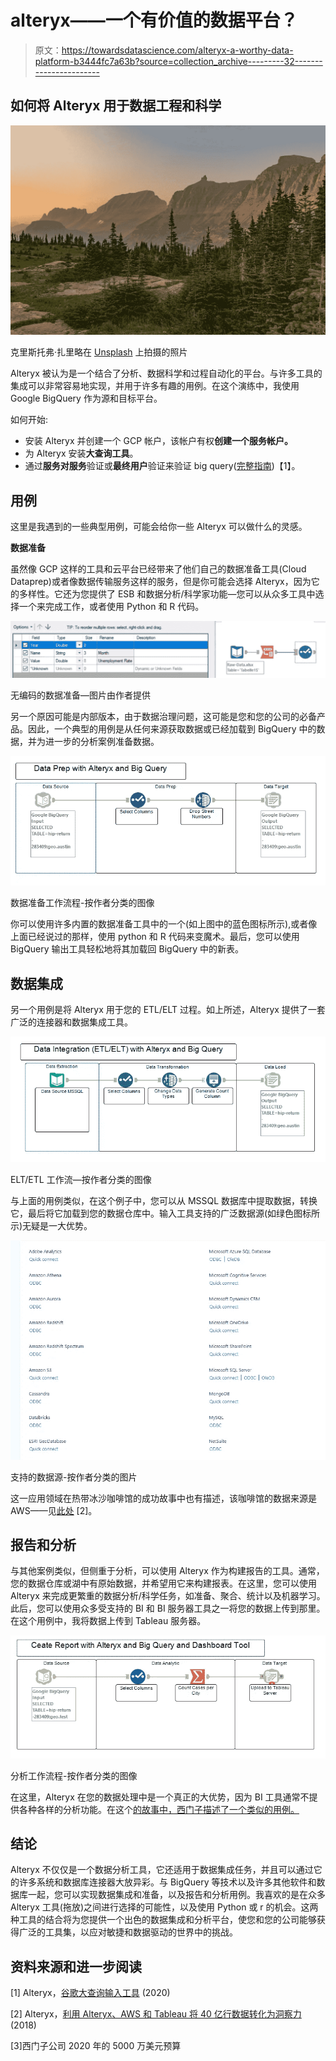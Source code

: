 # alteryx——一个有价值的数据平台？

> 原文：<https://towardsdatascience.com/alteryx-a-worthy-data-platform-b3444fc7a63b?source=collection_archive---------32----------------------->

## 如何将 Alteryx 用于数据工程和科学

![](img/99b548238ec31e227a5fdcdddfcc31a9.png)

克里斯托弗·扎里略在 [Unsplash](https://unsplash.com/s/photos/montana?utm_source=unsplash&utm_medium=referral&utm_content=creditCopyText) 上拍摄的照片

Alteryx 被认为是一个结合了分析、数据科学和过程自动化的平台。与许多工具的集成可以非常容易地实现，并用于许多有趣的用例。在这个演练中，我使用 Google BigQuery 作为源和目标平台。

如何开始:

*   安装 Alteryx 并创建一个 GCP 帐户，该帐户有权**创建一个服务帐户。**
*   为 Alteryx 安装**大查询工具**。
*   通过**服务对服务**验证或**最终用户**验证来验证 big query([完整指南](https://help.alteryx.com/current/designer/google-bigquery-input-tool))【1】。

## 用例

这里是我遇到的一些典型用例，可能会给你一些 Alteryx 可以做什么的灵感。

**数据准备**

虽然像 GCP 这样的工具和云平台已经带来了他们自己的数据准备工具(Cloud Dataprep)或者像数据传输服务这样的服务，但是你可能会选择 Alteryx，因为它的多样性。它还为您提供了 ESB 和数据分析/科学家功能—您可以从众多工具中选择一个来完成工作，或者使用 Python 和 R 代码。

![](img/45bb001a1e7f5a1bace03528b217779b.png)

无编码的数据准备—图片由作者提供

另一个原因可能是内部版本，由于数据治理问题，这可能是您和您的公司的必备产品。因此，一个典型的用例是从任何来源获取数据或已经加载到 BigQuery 中的数据，并为进一步的分析案例准备数据。

![](img/e834197075383ab57974c28c06e65c5b.png)

数据准备工作流程-按作者分类的图像

你可以使用许多内置的数据准备工具中的一个(如上图中的蓝色图标所示),或者像上面已经说过的那样，使用 python 和 R 代码来变魔术。最后，您可以使用 BigQuery 输出工具轻松地将其加载回 BigQuery 中的新表。

## 数据集成

另一个用例是将 Alteryx 用于您的 ETL/ELT 过程。如上所述，Alteryx 提供了一套广泛的连接器和数据集成工具。

![](img/e758c53d052e2374e8701c2a1fa32f67.png)

ELT/ETL 工作流—按作者分类的图像

与上面的用例类似，在这个例子中，您可以从 MSSQL 数据库中提取数据，转换它，最后将它加载到您的数据仓库中。输入工具支持的广泛数据源(如绿色图标所示)无疑是一大优势。

![](img/44e31a6a529f83b754b03ea0b15344d1.png)

支持的数据源-按作者分类的图片

这一应用领域在热带冰沙咖啡馆的成功故事中也有描述，该咖啡馆的数据来源是 AWS——见[此处](https://community.alteryx.com/t5/Alteryx-Use-Cases/Transforming-4-Billion-Rows-of-Data-into-Insights-with-Alteryx/ta-p/161798) [2]。

## 报告和分析

与其他案例类似，但侧重于分析，可以使用 Alteryx 作为构建报告的工具。通常，您的数据仓库或湖中有原始数据，并希望用它来构建报表。在这里，您可以使用 Alteryx 来完成更繁重的数据分析/科学任务，如准备、聚合、统计以及机器学习。此后，您可以使用众多受支持的 BI 和 BI 服务器工具之一将您的数据上传到那里。在这个用例中，我将数据上传到 Tableau 服务器。

![](img/1325439e03854ee6bb9655b8b4a722f5.png)

分析工作流程-按作者分类的图像

在这里，Alteryx 在您的数据处理中是一个真正的大优势，因为 BI 工具通常不提供各种各样的分析功能。在这个[的故事中，西门子描述了一个类似的用例。](https://community.alteryx.com/t5/Use-Cases-Deutsch/Siemens-verarbeitet-50-Millionen-Datenzeilen-innerhalb-von/ta-p/597152)

## 结论

Alteryx 不仅仅是一个数据分析工具，它还适用于数据集成任务，并且可以通过它的许多系统和数据库连接器大放异彩。与 BigQuery 等技术以及许多其他软件和数据库一起，您可以实现数据集成和准备，以及报告和分析用例。我喜欢的是在众多 Alteryx 工具(拖放)之间进行选择的可能性，以及使用 Python 或 r 的机会。这两种工具的结合将为您提供一个出色的数据集成和分析平台，使您和您的公司能够获得广泛的工具集，以应对敏捷和数据驱动的世界中的挑战。

## 资料来源和进一步阅读

[1] Alteryx，[谷歌大查询输入工具](https://help.alteryx.com/current/designer/google-bigquery-input-tool) (2020)

[2] Alteryx，[利用 Alteryx、AWS 和 Tableau 将 40 亿行数据转化为洞察力](https://community.alteryx.com/t5/Alteryx-Use-Cases/Transforming-4-Billion-Rows-of-Data-into-Insights-with-Alteryx/ta-p/161798) (2018)

[3]西门子公司 2020 年的 5000 万美元预算